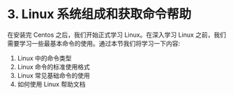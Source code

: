 # 3. Linux 系统组成和获取命令帮助
在安装完 Centos 之后，我们开始正式学习 Linux。在深入学习 Linux 之前，我们需要学习一些最基本命令的使用。通过本节我们将学习一下内容:
1. Linux 中的命令类型
2. Linux 命令的标准使用格式
1. Linux 常见基础命令的使用
2. 如何使用 Linux 帮助文档
